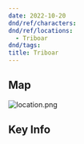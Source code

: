 ```yaml
---
date: 2022-10-20
dnd/ref/characters:
dnd/ref/locations:
  - Triboar
dnd/tags:
title: Triboar
---
```


## Map

![location.png](/images/dnd/location.png)

## Key Info
